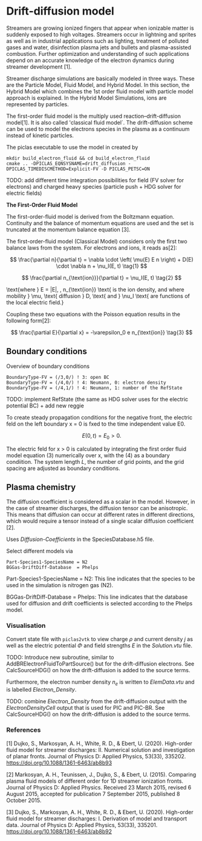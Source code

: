 # Drift-diffusion model
Streamers are growing ionized fingers that appear when ionizable matter is suddenly exposed to high voltages. Streamers occur in lightning and sprites as well as in industrial applications such as lighting, treatment of polluted gases and water, disinfection plasma jets and bullets and plasma-assisted combustion. Further optimization and understanding of such applications depend on an accurate knowledge of the electron dynamics during streamer development [1].

Streamer discharge simulations are basically modeled in three ways. These are the Particle Model, Fluid Model, and Hybrid Model.
In this section, the Hybrid Model which combines the 1st order fluid model with particle model approach is explained. In the Hybrid Model Simulations, ions are represented by particles.

The first-order fluid model is the multiply used reaction–drift-diffusion model[1]. It is also called 'classical fluid model´. The drift-diffusion scheme can be used to model the electrons species in the plasma as a continuum instead of kinetic particles.

The piclas executable to use the model in created by

    mkdir build_electron_fluid && cd build_electron_fluid
    cmake .. -DPICLAS_EQNSYSNAME=drift_diffusion -DPICLAS_TIMEDISCMETHOD=Explicit-FV -D PICLAS_PETSC=ON

TODO: add different time integration possibilities for field (FV solver for electrons) and charged heavy species (particle push +
HDG solver for electric fields)

**The First-Order Fluid Model** 

The first-order-fluid model is derived from the Boltzmann equation. Continuity and the balance of momentum equations are used and the set is truncated at the momentum balance equation [3]. 

The first-order-fluid model (Classical Model) considers only the first two balance laws from the system. For electrons and ions, it reads as[2]:

$$
\frac{\partial n}{\partial t} = \nabla \cdot \left( \mu(E) E n \right) + D(E) \cdot \nabla n + \nu_I(E, t) \tag{1}
$$

$$
\frac{\partial n_{\text{ion}}}{\partial t} = \nu_I(E, t) \tag{2}
$$

\text{where } E = |E|, \, n_{\text{ion}} \text{ is the ion density, and where mobility } \mu, \text{ diffusion } D, \text{ and } \nu_I \text{ are functions of the local electric field.}




Coupling these two equations with the Poisson equation results in the following form[2]: 

$$
\frac{\partial E}{\partial x} = -\varepsilon_0 e n_{\text{ion}} \tag{3}
$$

## Boundary conditions

Overview of boundary conditions

    BoundaryType-FV = (/3,0/) ! 3: open BC
    BoundaryType-FV = (/4,0/) ! 4: Neumann, 0: electron density
    BoundaryType-FV = (/4,1/) ! 4: Neumann, 1: number of the RefState

TODO: implement RefState (the same as HDG solver uses for the electric potential BC) + add new reggie

To create steady propagation conditions for the negative front, the electric feld on the left boundary x = 0 is fxed to the time 
independent value E0.

$$
E(0, t) = E_0 > 0. \tag{4}
$$
 

The electric feld for x > 0 is calculated by integrating the first order fluid model equation (3) numerically over x, with the (4) as a boundary condiition. The system length _L_, the number of grid points, and the grid spacing are adjusted as boundary conditions.

## Plasma chemistry

The diffusion coefficient is considered as a scalar in the model. However, in the case of streamer discharges, the diffusion tensor can be anisotropic. This means that diffusion can occur at different rates in different directions, which would require a tensor instead of a single scalar diffusion coefficient [2].

Uses *Diffusion-Coefficients* in the SpeciesDatabase.h5 file.

Select different models via

    Part-Species1-SpeciesName = N2
    BGGas-DriftDiff-Database  = Phelps



Part-Species1-SpeciesName = N2: This line indicates that the species to be used in the simulation is nitrogen gas (N2).

BGGas-DriftDiff-Database = Phelps: This line indicates that the database used for diffusion and drift coefficients is selected according to the Phelps model.

### Visualisation 

Convert state file with `piclas2vtk` to view charge $\rho$ and current density $j$ as well as the electric potential $\Phi$ and
field strengths $E$ in the *Solution.vtu* file.

TODO: Introduce new subroutine, similar to AddBRElectronFluidToPartSource() but for the drift-diffusion electrons.
See CalcSourceHDG() on how the drift-diffusion is added to the source terms.

Furthermore, the electron number density $n_{e}$ is written to *ElemData.vtu* and is labelled *Electron\_Density*.

TODO: combine *Electron\_Density* from the drift-diffusion output with the *ElectronDensityCell* output that is used for PIC and
PIC-BR. See CalcSourceHDG() on how the drift-diffusion is added to the source terms.

### References 
[1] Dujko, S., Markosyan, A. H., White, R. D., & Ebert, U. (2020). High-order fluid model for streamer discharges: II. Numerical solution and investigation of planar fronts. Journal of Physics D: Applied Physics, 53(33), 335202. https://doi.org/10.1088/1361-6463/ab8b93

[2] Markosyan, A. H., Teunissen, J., Dujko, S., & Ebert, U. (2015). Comparing plasma fluid models of different order for 1D streamer ionization fronts. Journal of Physics D: Applied Physics. Received 23 March 2015, revised 6 August 2015, accepted for publication 7 September 2015, published 8 October 2015.

[3] Dujko, S., Markosyan, A. H., White, R. D., & Ebert, U. (2020). High-order fluid model for streamer discharges: I. Derivation of model and transport data. Journal of Physics D: Applied Physics, 53(33), 335201. https://doi.org/10.1088/1361-6463/ab8b92

